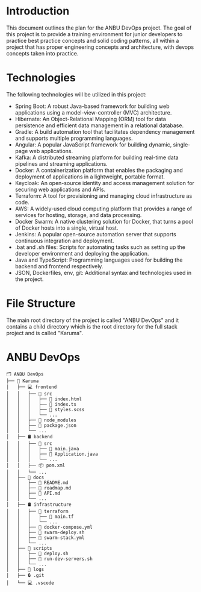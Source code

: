 # Introduction

This document outlines the plan for the ANBU DevOps project. The goal of this project is to provide a training environment for junior developers to practice best practice concepts and solid coding patterns, all within a project that has proper engineering concepts and architecture, with devops concepts taken into practice.

# Technologies

The following technologies will be utilized in this project:

- Spring Boot: A robust Java-based framework for building web applications using a model-view-controller (MVC) architecture.
- Hibernate: An Object-Relational Mapping (ORM) tool for data persistence and efficient data management in a relational database.
- Gradle: A build automation tool that facilitates dependency management and supports multiple programming languages.
- Angular: A popular JavaScript framework for building dynamic, single-page web applications.
- Kafka: A distributed streaming platform for building real-time data pipelines and streaming applications.
- Docker: A containerization platform that enables the packaging and deployment of applications in a lightweight, portable format.
- Keycloak: An open-source identity and access management solution for securing web applications and APIs.
- Terraform: A tool for provisioning and managing cloud infrastructure as code.
- AWS: A widely-used cloud computing platform that provides a range of services for hosting, storage, and data processing.
- Docker Swarm: A native clustering solution for Docker, that turns a pool of Docker hosts into a single, virtual host.
- Jenkins: A popular open-source automation server that supports continuous integration and deployment.
- .bat and .sh files: Scripts for automating tasks such as setting up the developer environment and deploying the application.
- Java and TypeScript: Programming languages used for building the backend and frontend respectively.
- JSON, Dockerfiles, env, git: Additional syntax and technologies used in the project.

# File Structure

The main root directory of the project is called "ANBU DevOps" and it contains a child directory which is the root directory for the full stack project and is called "Karuma".





# ANBU DevOps


```
🗂 ANBU DevOps
├── 🦊 Karuma
│   ├── 💻 frontend
│   │   ├── 📂 src
│   │   │   ├── 📄 index.html
│   │   │   ├── 📄 index.ts
│   │   │   ├── 📄 styles.scss
│   │   │   └── ...
│   │   ├── 📂 node_modules
│   │   ├── 📄 package.json
│   │   └── ...
│   ├── 🛢 backend
│   │   ├── 📂 src
│   │   │   ├── 📄 main.java
│   │   │   ├── 📄 Application.java
│   │   │   └── ...
│   │   ├── 📦 pom.xml
│   │   └── ...
│   ├── 📝 docs
│   │   ├── 📄 README.md
│   │   ├── 📄 roadmap.md
│   │   ├── 📄 API.md
│   │   └── ...
│   ├── 🛢️ infrastructure
│   │   ├── 📂 terraform
│   │   │   ├── 📄 main.tf
│   │   │   └── ...
│   │   ├── 🐳 docker-compose.yml
│   │   ├── 🐳 swarm-deploy.sh
│   │   ├── 🐳 swarm-stack.yml
│   │   └── ...
│   ├── 🔧 scripts
│   │   ├── 📄 deploy.sh
│   │   ├── 🚀 run-dev-servers.sh
│   │   └── ...
│   ├── 📜 logs
│   ├── 🔒 .git
│   └── 💻 .vscode

```
